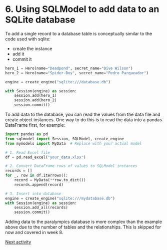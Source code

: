 # 6. Using SQLModel to add data to an SQLite database

To add a single record to a database table is conceptually similar to the code used with sqlite: 

- create the instance
- add it
- commit it

```python
hero_1 = Hero(name="Deadpond", secret_name="Dive Wilson")
hero_2 = Hero(name="Spider-Boy", secret_name="Pedro Parqueador")

engine = create_engine("sqlite:///database.db")

with Session(engine) as session:
    session.add(hero_1)
    session.add(hero_2)
    session.commit()
```

To add data to the database, you can read the values from the data file and create object instances. One way to do this 
is to read the data into a pandas DataFrame first, for example:

```python
import pandas as pd
from sqlmodel import Session, SQLModel, create_engine
from mymodels import MyData  # Replace with your actual model

# 1. Read Excel file
df = pd.read_excel("your_data.xlsx")

# 2. Convert DataFrame rows of values to SQLModel instances
records = []
for _, row in df.iterrows():
    record = MyData(**row.to_dict())
    records.append(record)

# 3. Insert into database
engine = create_engine("sqlite:///mydatabase.db")
with Session(engine) as session:
    session.add_all(records)
    session.commit()
```

Adding data to the paralympics database is more complex than the example above due to the number of tables and the
relationships. This is skipped for now and covered in week 8.

[Next activity](5-07-summary.md)